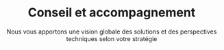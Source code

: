 ---
title: Conseil et accompagnement
subtitle: Nous vous apportons une vision globale des solutions et des perspectives techniques selon votre stratégie
description:  Plus qu'une solution unique, nous proposons une <b>équipe de talents</b> en data science et développement informatique prête à réfléchir avec vous et développer un produit qui s'adapte parfaitement à votre contexte.
icon: rocket
category: project
subcategory: steps
---